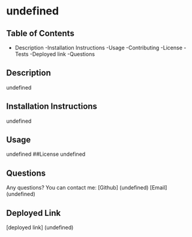 # undefined
## Table of Contents
- Description
-Installation Instructions
-Usage
-Contributing
-License
-Tests
-Deployed link
-Questions
## Description
undefined
## Installation Instructions
undefined
## Usage
undefined
##License
undefined
## Questions
Any questions? You can contact me:
[Github] (undefined)
[Email] (undefined)
## Deployed Link
[deployed link] (undefined)